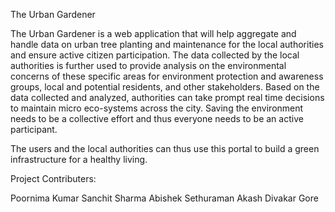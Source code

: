The Urban Gardener

The Urban Gardener is a web application that will help aggregate and handle data on urban tree planting and maintenance for the local authorities and ensure active citizen participation. The data collected by the local authorities is further used to provide analysis on the environmental concerns of these specific areas for environment protection and awareness groups, local and potential residents, and other stakeholders. Based on the data collected and analyzed, authorities can take prompt real time decisions to maintain micro eco-systems across the city. Saving the environment needs to be a collective effort and thus everyone needs to be an active participant.

The users and the local authorities can thus use this portal to build a green infrastructure for a healthy living.

Project Contributers:

Poornima Kumar
Sanchit Sharma
Abishek Sethuraman
Akash Divakar Gore
